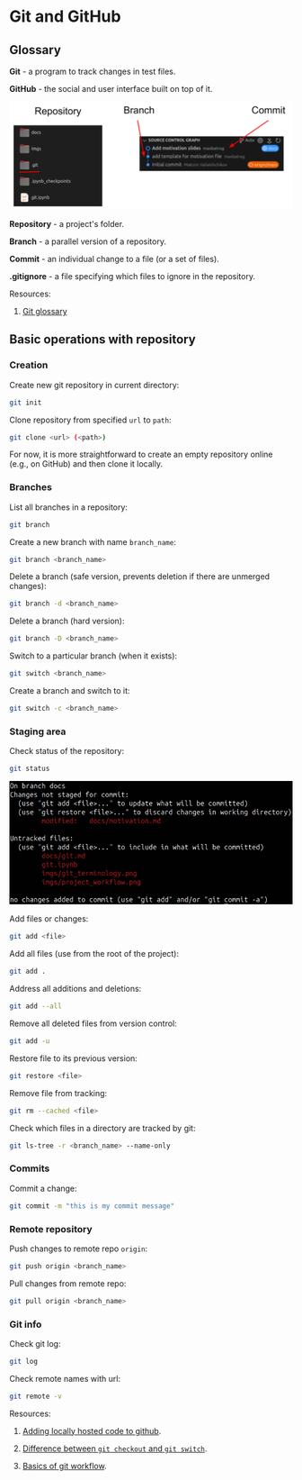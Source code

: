 # Git and GitHub

## Glossary

**Git** - a program to track changes in test files.

**GitHub** - the social and user interface built on top of it.

![Image](../imgs/git_terminology.png)

**Repository** - a project's folder.

**Branch** - a parallel version of a repository.

**Commit** - an individual change to a file (or a set of files).

**.gitignore** - a file specifying which files to ignore in the repository.

Resources:

1. [Git glossary](https://docs.github.com/en/get-started/learning-about-github/github-glossary#git)

## Basic operations with repository

### Creation

Create new git repository in current directory:

```bash
git init
```

Clone repository from specified `url` to `path`:

```bash
git clone <url> (<path>)
```

For now, it is more straightforward to create an empty repository online (e.g., on GitHub) and then clone it locally.

### Branches

List all branches in a repository:

```bash
git branch
```

Create a new branch with name `branch_name`:

```bash
git branch <branch_name>
```

Delete a branch (safe version, prevents deletion if there are unmerged changes):

```bash
git branch -d <branch_name>
```

Delete a branch (hard version):

```bash
git branch -D <branch_name>
```

Switch to a particular branch (when it exists):

```bash
git switch <branch_name>
```

Create a branch and switch to it:

```bash
git switch -c <branch_name>
```

### Staging area

Check status of the repository:

```bash
git status
```

![Image](../imgs/staging_area.png)

Add files or changes:

```bash
git add <file>
```

Add all files (use from the root of the project):

```bash
git add .
```

Address all additions and deletions:

```bash
git add --all
```

Remove all deleted files from version control:

```bash
git add -u
```

Restore file to its previous version:

```bash
git restore <file>
```

Remove file from tracking:

```bash
git rm --cached <file>
```

Check which files in a directory are tracked by git:

```bash
git ls-tree -r <branch_name> --name-only
```

### Commits

Commit a change:

```bash
git commit -m "this is my commit message"
```

### Remote repository

Push changes to remote repo `origin`:

```bash
git push origin <branch_name>
```

Pull changes from remote repo:

```bash
git pull origin <branch_name>
```

### Git info

Check git log:

```bash
git log
```

Check remote names with url:

```bash
git remote -v
```


Resources:

1. [Adding locally hosted code to github](https://docs.github.com/en/migrations/importing-source-code/using-the-command-line-to-import-source-code/adding-locally-hosted-code-to-github).

2. [Difference between `git checkout` and `git switch`](https://stackoverflow.com/questions/57265785/whats-the-difference-between-git-switch-and-git-checkout-branch).

3. [Basics of git workflow](https://gist.github.com/blackfalcon/8428401).
